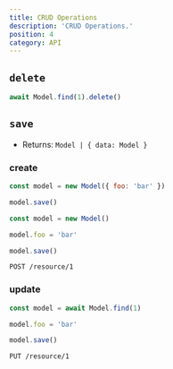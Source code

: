 ```yaml
---
title: CRUD Operations
description: 'CRUD Operations.'
position: 4
category: API
---
```


## `delete`

```js
await Model.find(1).delete()
```

## `save`
- Returns: `Model | { data: Model }`

### create

<code-group>
  <code-block Label="Request 1" active>

  ```js
  const model = new Model({ foo: 'bar' })

  model.save()
  ```

  </code-block>
  <code-block Label="Request 2">

  ```js
  const model = new Model()

  model.foo = 'bar'
  
  model.save()
  ```

  </code-block>
  <code-block Label="Query">

  ```http request
  POST /resource/1
  ```

  </code-block>
</code-group>

### update

<code-group>
  <code-block Label="Request" active>

  ```js
  const model = await Model.find(1)
  
  model.foo = 'bar'
  
  model.save()
  ```

  </code-block>
  <code-block Label="Query">

  ```http request
  PUT /resource/1
  ```

  </code-block>
</code-group>
